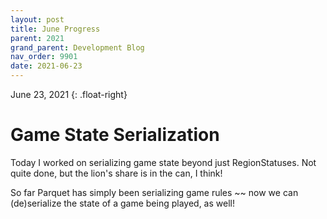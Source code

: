 ```yaml
---
layout: post
title: June Progress
parent: 2021
grand_parent: Development Blog
nav_order: 9901
date: 2021-06-23
---
```

June 23, 2021
{: .float-right}

# Game State Serialization

Today I worked on serializing game state beyond just RegionStatuses.
Not quite done, but the lion's share is in the can, I think!

So far Parquet has simply been serializing game rules ~~ now we can (de)serialize the state of a game being played, as well!
